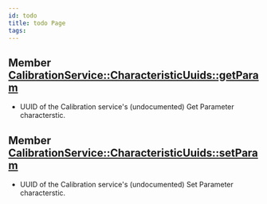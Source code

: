 ```yaml
---
id: todo
title: todo Page
tags:
---
```


## Member <a href="structCalibrationService_1_1CharacteristicUuids_1ac6aec925ef048583058493cb820edd34">CalibrationService::CharacteristicUuids::getParam</a>

* <a id="todo_1_todo000001"></a>UUID of the Calibration service's (undocumented) Get Parameter characterstic.

## Member <a href="structCalibrationService_1_1CharacteristicUuids_1a03a5bb3dc948f18b0c87b5bb9e0120f5">CalibrationService::CharacteristicUuids::setParam</a>

* <a id="todo_1_todo000002"></a>UUID of the Calibration service's (undocumented) Set Parameter characterstic.